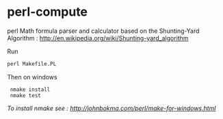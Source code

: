 perl-compute
============

perl Math formula parser and calculator based on the Shunting-Yard Algorithm :
http://en.wikipedia.org/wiki/Shunting-yard_algorithm

Run 
```perl
perl Makefile.PL
```

Then on windows
```shell
 nmake install
 nmake test
```

_To install nmake see : http://johnbokma.com/perl/make-for-windows.html_